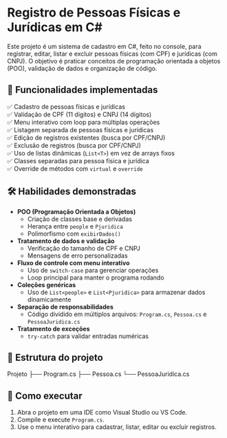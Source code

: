 # Registro de Pessoas Físicas e Jurídicas em C#

Este projeto é um sistema de cadastro em C#, feito no console, para registrar, editar, listar e excluir pessoas físicas (com CPF) e jurídicas (com CNPJ). O objetivo é praticar conceitos de programação orientada a objetos (POO), validação de dados e organização de código.

## 🎯 Funcionalidades implementadas
✅ Cadastro de pessoas físicas e jurídicas  
✅ Validação de CPF (11 dígitos) e CNPJ (14 dígitos)  
✅ Menu interativo com loop para múltiplas operações  
✅ Listagem separada de pessoas físicas e jurídicas  
✅ Edição de registros existentes (busca por CPF/CNPJ)  
✅ Exclusão de registros (busca por CPF/CNPJ)  
✅ Uso de listas dinâmicas (`List<T>`) em vez de arrays fixos  
✅ Classes separadas para pessoa física e jurídica  
✅ Override de métodos com `virtual` e `override`

## 🛠️ Habilidades demonstradas
- **POO (Programação Orientada a Objetos)**  
  - Criação de classes base e derivadas
  - Herança entre `people` e `Pjuridica`
  - Polimorfismo com `exibirDados()`
- **Tratamento de dados e validação**  
  - Verificação do tamanho de CPF e CNPJ
  - Mensagens de erro personalizadas
- **Fluxo de controle com menu interativo**  
  - Uso de `switch-case` para gerenciar operações
  - Loop principal para manter o programa rodando
- **Coleções genéricas**  
  - Uso de `List<people>` e `List<Pjuridica>` para armazenar dados dinamicamente
- **Separação de responsabilidades**  
  - Código dividido em múltiplos arquivos: `Program.cs`, `Pessoa.cs` e `PessoaJuridica.cs`
- **Tratamento de exceções**  
  - `try-catch` para validar entradas numéricas

## 📂 Estrutura do projeto
Projeto
├── Program.cs
├── Pessoa.cs
└── PessoaJuridica.cs

## 🚀 Como executar
1. Abra o projeto em uma IDE como Visual Studio ou VS Code.
2. Compile e execute `Program.cs`.
3. Use o menu interativo para cadastrar, listar, editar ou excluir registros.
